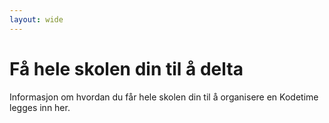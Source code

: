 ```yaml
---
layout: wide
---
```


# Få hele skolen din til å delta

Informasjon om hvordan du får hele skolen din til å organisere en Kodetime legges inn her.